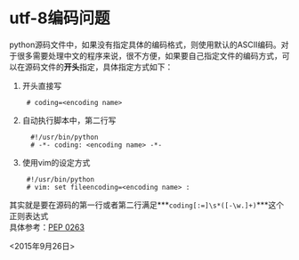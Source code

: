 # utf-8编码问题

python源码文件中，如果没有指定具体的编码格式，则使用默认的ASCII编码。对于很多需要处理中文的程序来说，很不方便，如果要自己指定文件的编码方式，可以在源码文件的**开头**指定，具体指定方式如下：

1. 开头直接写

        # coding=<encoding name>
2. 自动执行脚本中，第二行写

         #!/usr/bin/python
         # -*- coding: <encoding name> -*-
3. 使用vim的设定方式

        #!/usr/bin/python
        # vim: set fileencoding=<encoding name> :


其实就是要在源码的第一行或者第二行满足***`coding[:=]\s*([-\w.]+)`***这个正则表达式  
具体参考：[PEP 0263](https://www.python.org/dev/peps/pep-0263/)

<2015年9月26日>
